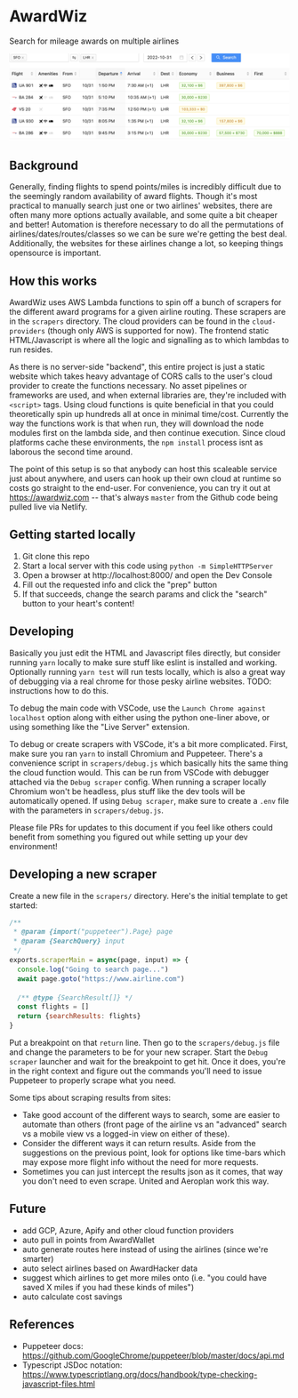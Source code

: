 # AwardWiz

Search for mileage awards on multiple airlines

![Screenshot](https://raw.githubusercontent.com/lg/awardwiz/master/screenshot.png)

## Background

Generally, finding flights to spend points/miles is incredibly difficult due to the seemingly random availability of award flights. Though it's most practical to manually search just one or two airlines' websites, there are often many more options actually available, and some quite a bit cheaper and better! Automation is therefore necessary to do all the permutations of airlines/dates/routes/classes so we can be sure we're getting the best deal. Additionally, the websites for these airlines change a lot, so keeping things opensource is important.

## How this works

AwardWiz uses AWS Lambda functions to spin off a bunch of scrapers for the different award programs for a given airline routing. These scrapers are in the `scrapers` directory. The cloud providers can be found in the `cloud-providers` (though only AWS is supported for now). The frontend static HTML/Javascript is where all the logic and signalling as to which lambdas to run resides.

As there is no server-side "backend", this entire project is just a static website which takes heavy advantage of CORS calls to the user's cloud provider to create the functions necessary. No asset pipelines or frameworks are used, and when external libraries are, they're included with `<script>` tags. Using cloud functions is quite beneficial in that you could theoretically spin up hundreds all at once in minimal time/cost. Currently the way the functions work is that when run, they will download the node modules first on the lambda side, and then continue execution. Since cloud platforms cache these environments, the `npm install` process isnt as laborous the second time around.

The point of this setup is so that anybody can host this scaleable service just about anywhere, and users can hook up their own cloud at runtime so costs go straight to the end-user. For convenience, you can try it out at https://awardwiz.com -- that's always `master` from the Github code being pulled live via Netlify.

## Getting started locally

1. Git clone this repo
2. Start a local server with this code using `python -m SimpleHTTPServer`
3. Open a browser at http://localhost:8000/ and open the Dev Console
4. Fill out the requested info and click the "prep" button
5. If that succeeds, change the search params and click the "search" button to your heart's content!

## Developing

Basically you just edit the HTML and Javascript files directly, but consider running `yarn` locally to make sure stuff like eslint is installed and working. Optionally running `yarn test` will run tests locally, which is also a great way of debugging via a real chrome for those pesky airline websites. TODO: instructions how to do this.

To debug the main code with VSCode, use the `Launch Chrome against localhost` option along with either using the python one-liner above, or using something like the "Live Server" extension.

To debug or create scrapers with VSCode, it's a bit more complicated. First, make sure you ran `yarn` to install Chromium and Puppeteer. There's a convenience script in `scrapers/debug.js` which basically hits the same thing the cloud function would. This can be run from VSCode with debugger attached via the `Debug scraper` config. When running a scraper locally Chromium won't be headless, plus stuff like the dev tools will be automatically opened. If using `Debug scraper`, make sure to create a `.env` file with the parameters in `scrapers/debug.js`.

Please file PRs for updates to this document if you feel like others could benefit from something you figured out while setting up your dev environment!

## Developing a new scraper

Create a new file in the `scrapers/` directory. Here's the initial template to get started:

```js
/**
 * @param {import("puppeteer").Page} page
 * @param {SearchQuery} input
 */
exports.scraperMain = async(page, input) => {
  console.log("Going to search page...")
  await page.goto("https://www.airline.com")

  /** @type {SearchResult[]} */
  const flights = []
  return {searchResults: flights}
}
```

Put a breakpoint on that `return` line. Then go to the `scrapers/debug.js` file and change the parameters to be for your new scraper. Start the `Debug scraper` launcher and wait for the breakpoint to get hit. Once it does, you're in the right context and figure out the commands you'll need to issue Puppeteer to properly scrape what you need.

Some tips about scraping results from sites:
- Take good account of the different ways to search, some are easier to automate than others (front page of the airline vs an "advanced" search vs a mobile view vs a logged-in view on either of these).
- Consider the different ways it can return results. Aside from the suggestions on the previous point, look for options like time-bars which may expose more flight info without the need for more requests.
- Sometimes you can just intercept the results json as it comes, that way you don't need to even scrape. United and Aeroplan work this way.

## Future

- add GCP, Azure, Apify and other cloud function providers
- auto pull in points from AwardWallet
- auto generate routes here instead of using the airlines (since we're smarter)
- auto select airlines based on AwardHacker data
- suggest which airlines to get more miles onto (i.e. "you could have saved X miles if you had these kinds of miles")
- auto calculate cost savings

## References

- Puppeteer docs: https://github.com/GoogleChrome/puppeteer/blob/master/docs/api.md
- Typescript JSDoc notation: https://www.typescriptlang.org/docs/handbook/type-checking-javascript-files.html
